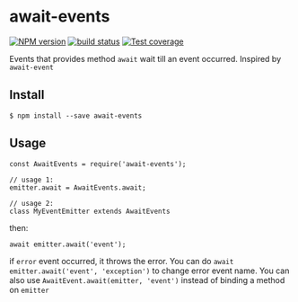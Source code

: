 # await-events
[![NPM version][npm-image]][npm-url]
[![build status][travis-image]][travis-url]
[![Test coverage][coveralls-image]][coveralls-url]

Events that provides method `await` wait till an event occurred. Inspired by `await-event`

## Install

```
$ npm install --save await-events
```

## Usage

```
const AwaitEvents = require('await-events');

// usage 1:
emitter.await = AwaitEvents.await;

// usage 2:
class MyEventEmitter extends AwaitEvents
```

then:

```
await emitter.await('event');
```

if `error` event occurred, it throws the error. You can do `await emitter.await('event', 'exception')` to change error event name.
You can also use `AwaitEvent.await(emitter, 'event')` instead of binding a method on `emitter`

[npm-image]: https://img.shields.io/npm/v/await-events.svg?style=flat-square
[npm-url]: https://npmjs.org/package/await-events
[travis-image]: https://img.shields.io/travis/viRingbells/await-events/master.svg?style=flat-square
[travis-url]: https://travis-ci.org/laviRingbellsrkjs/await-events
[coveralls-image]: https://img.shields.io/codecov/c/github/viRingbells/await-events.svg?style=flat-square
[coveralls-url]: https://codecov.io/github/viRingbells/await-events?branch=master
